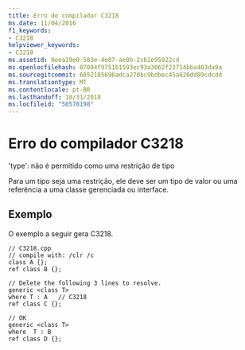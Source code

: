 ```yaml
---
title: Erro do compilador C3218
ms.date: 11/04/2016
f1_keywords:
- C3218
helpviewer_keywords:
- C3218
ms.assetid: 0eea19e0-503e-4e07-ae8b-2cb2e95922cd
ms.openlocfilehash: 87084f9751b1593ec93a3062f23714bba403da9a
ms.sourcegitcommit: 6052185696adca270bc9bdbec45a626dd89cdcdd
ms.translationtype: MT
ms.contentlocale: pt-BR
ms.lasthandoff: 10/31/2018
ms.locfileid: "50578198"
---
```

# <a name="compiler-error-c3218"></a>Erro do compilador C3218

'type': não é permitido como uma restrição de tipo

Para um tipo seja uma restrição, ele deve ser um tipo de valor ou uma referência a uma classe gerenciada ou interface.

## <a name="example"></a>Exemplo

O exemplo a seguir gera C3218.

```
// C3218.cpp
// compile with: /clr /c
class A {};
ref class B {};

// Delete the following 3 lines to resolve.
generic <class T>
where T : A   // C3218
ref class C {};

// OK
generic <class T>
where  T : B
ref class D {};
```